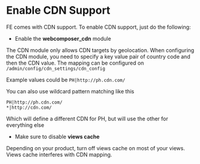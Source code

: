 # Enable CDN Support

FE comes with CDN support. To enable CDN support, just do the following:

* Enable the **webcomposer_cdn** module

The CDN module only allows CDN targets by geolocation. When configuring the CDN
module, you need to specify a key value pair of country code and then the CDN
value. The mapping can be configured on `/admin/config/cdn_settings/cdn_config`

Example values could be `PH|http://ph.cdn.com/`

You can also use wildcard pattern matching like this

```
PH|http://ph.cdn.com/
*|http://cdn.com/
```

Which will define a different CDN for PH, but will use the other for everything else

* Make sure to disable **views cache**

Depending on your product, turn off views cache on most of your views. Views cache
interferes with CDN mapping.
